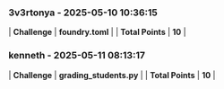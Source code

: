 ### 3v3rtonya - 2025-05-10 10:36:15
| **Challenge** | **foundry.toml** |
| **Total Points** | **10** |

### kenneth - 2025-05-11 08:13:17
| **Challenge** | **grading_students.py** |
| **Total Points** | **10** |

